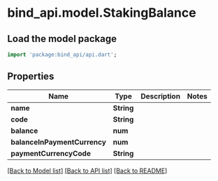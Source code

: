 # bind_api.model.StakingBalance

## Load the model package
```dart
import 'package:bind_api/api.dart';
```

## Properties
Name | Type | Description | Notes
------------ | ------------- | ------------- | -------------
**name** | **String** |  | 
**code** | **String** |  | 
**balance** | **num** |  | 
**balanceInPaymentCurrency** | **num** |  | 
**paymentCurrencyCode** | **String** |  | 

[[Back to Model list]](../README.md#documentation-for-models) [[Back to API list]](../README.md#documentation-for-api-endpoints) [[Back to README]](../README.md)


